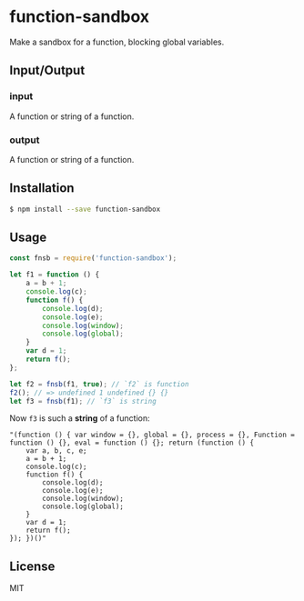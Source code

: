 # function-sandbox

Make a sandbox for a function, blocking global variables.

## Input/Output

### input

A function or string of a function.

### output

A function or string of a function.

## Installation

```bash
$ npm install --save function-sandbox
```

## Usage

```js
const fnsb = require('function-sandbox');

let f1 = function () {
    a = b + 1;
    console.log(c);
    function f() {
        console.log(d);
        console.log(e);
        console.log(window);
        console.log(global);
    }
    var d = 1;
    return f();
};

let f2 = fnsb(f1, true); // `f2` is function
f2(); // => undefined 1 undefined {} {}
let f3 = fnsb(f1); // `f3` is string
```

Now `f3` is such a **string** of a function:

```
"(function () { var window = {}, global = {}, process = {}, Function = function () {}, eval = function () {}; return (function () {
    var a, b, c, e;
    a = b + 1;
    console.log(c);
    function f() {
        console.log(d);
        console.log(e);
        console.log(window);
        console.log(global);
    }
    var d = 1;
    return f();
}); })()"
```

## License

MIT
